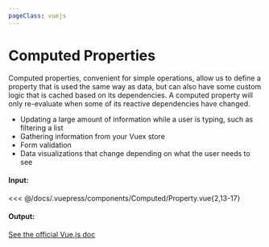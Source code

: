 ```yaml
---
pageClass: vuejs
---
```


# Computed Properties

Computed properties, convenient for simple operations, allow us to define a property that is used the same way as data, but can also have some custom logic that is cached based on its dependencies. A computed property will only re-evaluate when some of its reactive dependencies have changed.

- Updating a large amount of information while a user is typing, such as filtering a list
- Gathering information from your Vuex store
- Form validation
- Data visualizations that change depending on what the user needs to see

#### Input:

<<< @/docs/.vuepress/components/Computed/Property.vue{2,13-17}

#### Output:

<Computed-Property />

[See the official Vue.js doc](https://vuejs.org/v2/guide/computed.html#Computed-Properties)
